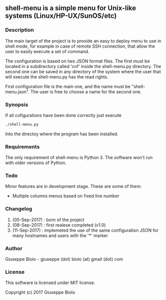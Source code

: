 ## shell-menu is a simple menu for Unix-like systems (Linux/HP-UX/SunOS/etc)


### Description

The main target of the project is to provide an easy to deploy menu to use in
shell mode, for example in case of remote SSH connection, that allow the user
to easily execute a set of command.

The configuration is based on two JSON format files. The first must be located
in a subdirectory called 'cnf' inside the shell-menu.py directory.
The second one can be saved in any directory of the system where the user that
will execute the shell-menu.py has the read rights.

First configuration file is the main one, and the name must be "shell-menu.json".
The user is free to choose a name for the second one.


### Synopsis

If all cofigurations have been done correctly just execute

```markdown
./shell-menu.py
```

Into the directoy where the program has been installed.


### Requirements

The only requirement of shell-menu is Python 3. The software won't run with older
versions of Python.


### Todo

Minor features are in development stage. These are some of them:
- Multiple columns menus based on fixed line number


### Changelog

1. (05-Sep-2017) : born of the project
2. (08-Sep-2017) : first realese completed (v1.0)
3. (11-Sep-2017) : implemeted the use of the same configuration JSON for many
                   hostnames and users with the '*' marker


### Author

Giuseppe Biolo - giuseppe (dot) biolo (at) gmail (dot) com


### License

This software is licensed under MIT license.

Copyright (c) 2017 Giuseppe Biolo
